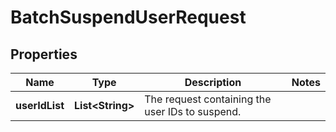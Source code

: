 

# BatchSuspendUserRequest


## Properties

| Name | Type | Description | Notes |
|------------ | ------------- | ------------- | -------------|
|**userIdList** | **List&lt;String&gt;** | The request containing the user IDs to suspend. |  |



